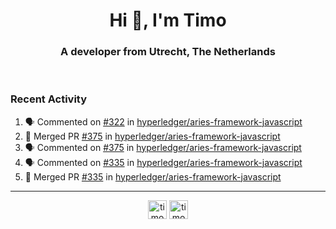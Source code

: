 <h1 align="center">Hi 👋, I'm Timo</h1>
<h3 align="center">A developer from Utrecht, The Netherlands</h3>
<br/>
<!-- https://github.com/rahuldkjain/github-profile-readme-generator --!>

<!--  <p align="left"><img src="https://github-readme-stats.vercel.app/api?username=timoglastra&show_icons=true&count_private=true&" alt="timoglastra" /></p> --!>

<!--
Github language stats
<p align="left"><img src="https://github-readme-stats.vercel.app/api/top-langs/?username=timoglastra&layout=compact" alt="timoglastra" /><p>
-->

<!-- Codestats language stats -->
<!-- <p align="left"><img src="https://codestats-readme.vercel.app/api/top-langs/?username=timoglastra&layout=compact&language_count=12" alt="timoglastra" /><p>    --!>
  
<h3>Recent Activity</h3>

<!--START_SECTION:activity-->
1. 🗣 Commented on [#322](https://github.com/hyperledger/aries-framework-javascript/issues/322) in [hyperledger/aries-framework-javascript](https://github.com/hyperledger/aries-framework-javascript)
2. 🎉 Merged PR [#375](https://github.com/hyperledger/aries-framework-javascript/pull/375) in [hyperledger/aries-framework-javascript](https://github.com/hyperledger/aries-framework-javascript)
3. 🗣 Commented on [#375](https://github.com/hyperledger/aries-framework-javascript/issues/375) in [hyperledger/aries-framework-javascript](https://github.com/hyperledger/aries-framework-javascript)
4. 🗣 Commented on [#335](https://github.com/hyperledger/aries-framework-javascript/issues/335) in [hyperledger/aries-framework-javascript](https://github.com/hyperledger/aries-framework-javascript)
5. 🎉 Merged PR [#335](https://github.com/hyperledger/aries-framework-javascript/pull/335) in [hyperledger/aries-framework-javascript](https://github.com/hyperledger/aries-framework-javascript)
<!--END_SECTION:activity-->

---

<p align="center">
<a href="https://twitter.com/timoglastra" target="blank"><img align="center" src="https://cdn.jsdelivr.net/npm/simple-icons@3.0.1/icons/twitter.svg" alt="timoglastra" height="30" width="30" /></a>
<a href="https://linkedin.com/in/timoglastra" target="blank"><img align="center" src="https://cdn.jsdelivr.net/npm/simple-icons@3.0.1/icons/linkedin.svg" alt="timoglastra" height="30" width="30" /></a>
</p>



